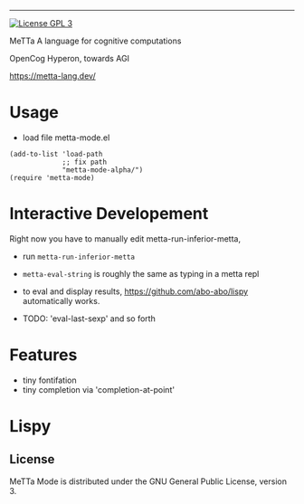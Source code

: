

-----------
[![License GPL 3][badge-license]](http://www.gnu.org/licenses/gpl-3.0.txt)

MeTTa
A language for cognitive computations

OpenCog Hyperon, towards AGI

https://metta-lang.dev/

# Usage

- load file metta-mode.el

``` elisp
(add-to-list 'load-path
             ;; fix path
             "metta-mode-alpha/")
(require 'metta-mode)

```


# Interactive Developement

Right now you have to manually edit metta-run-inferior-metta, 

- run `metta-run-inferior-metta`

- `metta-eval-string` is roughly the same as typing in a metta repl


- to eval and display results, https://github.com/abo-abo/lispy automatically works. 
- TODO: 'eval-last-sexp' and so forth 

# Features

- tiny fontifation
- tiny completion via 'completion-at-point'



# Lispy



## License

MeTTa Mode is distributed under the GNU General Public License, version 3.

[badge-license]: https://img.shields.io/badge/license-GPL_3-green.svg
